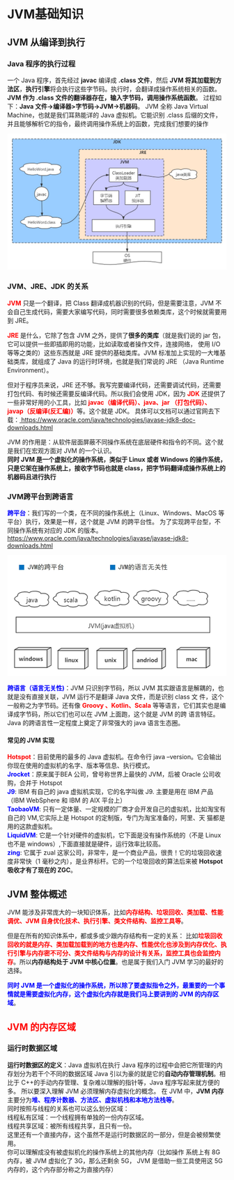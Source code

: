 # JVM基础知识

## JVM 从编译到执行 

### Java 程序的执行过程 
一个 Java 程序，首先经过 **javac** 编译成 **.class 文件**，然后 **JVM 将其加载到方法区**，**执行引擎**将会执行这些字节码。执行时，会翻译成操作系统相关的函数。**JVM 作为 .class 文件的翻译器存在，输入字节码，调用操作系统函数**。 
过程如下：**Java 文件->编译器>字节码->JVM->机器码**。 JVM 全称 Java Virtual Machine，也就是我们耳熟能详的 Java 虚拟机。它能识别 .class 后缀的文件，并且能够解析它的指令，最终调用操作系统上的函数，完成我们想要的操作

<a data-fancybox title="JAVA程序的执行过程" href="./image/jvmruning.jpg">![JAVA程序的执行过程](./image/jvmruning.jpg)</a> 

### JVM、JRE、JDK 的关系 
<font color='red'><strong>JVM</strong></font> 只是一个翻译，把 Class 翻译成机器识别的代码，但是需要注意，JVM 不会自己生成代码，需要大家编写代码，同时需要很多依赖类库，这个时候就需要用到 JRE。 

<font color='red'><strong>JRE</strong></font> 是什么，它除了包含 JVM 之外，提供了**很多的类库**（就是我们说的 jar 包，它可以提供一些即插即用的功能，比如读取或者操作文件，连接网络， 使用 I/O 等等之类的）这些东西就是 JRE 提供的基础类库。JVM 标准加上实现的一大堆基础类库，就组成了 Java 的运行时环境，也就是我们常说的 JRE （Java Runtime Environment）。  

但对于程序员来说，JRE 还不够。我写完要编译代码，还需要调试代码，还需要打包代码、有时候还需要反编译代码。所以我们会使用 JDK，因为 <font color='red'><strong>JDK</strong></font> 还提供了一些非常好用的小工具，比如 <font color='red'><strong>javac（编译代码）、java、jar （打包代码）、javap（反编译(反汇编)）</strong></font>等。这个就是 JDK。 具体可以文档可以通过官网去下载：<a href="https://www.oracle.com/java/technologies/javase-jdk8-doc-downloads.html"> https://www.oracle.com/java/technologies/javase-jdk8-doc-downloads.html</a>   

JVM 的作用是：从软件层面屏蔽不同操作系统在底层硬件和指令的不同。这个就是我们在宏观方面对 JVM 的一个认识。   
**同时 JVM 是一个虚拟化的操作系统，类似于 Linux 或者 Windows 的操作系统，只是它架在操作系统上，接收字节码也就是 class，把字节码翻译成操作系统上的 机器码且进行执行**


### JVM跨平台到跨语言 

<font color='blue'><strong>跨平台</strong></font>：我们写的一个类，在不同的操作系统上（Linux、Windows、MacOS 等平台）执行，效果是一样，这个就是 JVM 的跨平台性。 为了实现跨平台型，不同操作系统有对应的 JDK 的版本。 <a href="https://www.oracle.com/java/technologies/javase/javase-jdk8-downloads.html">https://www.oracle.com/java/technologies/javase/javase-jdk8-downloads.html</a>

<a data-fancybox title="从跨平台到跨语言" href="./image/jvmCrossplatform.jpg">![从跨平台到跨语言](./image/jvmCrossplatform.jpg)</a> 

<font color='blue'><strong>跨语言（语言无关性)</strong></font>：JVM 只识别字节码，所以 JVM 其实跟语言是解耦的，也就是没有直接关联，JVM 运行不是翻译 Java 文件，而是识别 class 文 件，这个一般称之为字节码。还有像 <font color='red'><strong>Groovy 、Kotlin、Scala</strong></font> 等等语言，它们其实也是编译成字节码，所以它们也可以在 JVM 上面跑，这个就是 JVM 的跨 语言特征。Java 的跨语言性一定程度上奠定了非常强大的 java 语言生态圈。

#### 常见的 JVM 实现
<font color='red'><strong>Hotspot</strong></font>：目前使用的最多的 Java 虚拟机。在命令行 java –version。它会输出你现在使用的虚拟机的名字、版本等信息、执行模式。   
<font color='blue'><strong>Jrocket</strong></font>：原来属于BEA 公司，曾号称世界上最快的 JVM，后被 Oracle 公司收购，合并于 Hotspot   
<font color='blue'><strong>J9</strong></font>: IBM 有自己的 java 虚拟机实现，它的名字叫做 J9. 主要是用在 IBM 产品（IBM WebSphere 和 IBM 的 AIX 平台上）   
<font color='blue'><strong>TaobaoVM</strong></font>: 只有一定体量、一定规模的厂商才会开发自己的虚拟机，比如淘宝有自己的 VM,它实际上是 Hotspot 的定制版，专门为淘宝准备的，阿里、天 猫都是用的这款虚拟机。   
<font color='blue'><strong>LiquidVM</strong></font>: 它是一个针对硬件的虚拟机，它下面是没有操作系统的（不是 Linux 也不是 windows）,下面直接就是硬件，运行效率比较高。   
<font color='blue'><strong>zing</strong></font>: 它属于 zual 这家公司，非常牛，是一个商业产品，很贵！它的垃圾回收速度非常快（1 毫秒之内），是业界标杆。它的一个垃圾回收的算法后来被 **Hotspot 吸收才有了现在的 ZGC**。   

## JVM 整体概述

JVM 能涉及非常庞大的一块知识体系，比如<font color='red'><strong>内存结构、垃圾回收、类加载、性能调优、JVM 自身优化技术、执行引擎、类文件结构、监控工具等</strong></font>。   

但是在所有的知识体系中，都或多或少跟内存结构有一定的关系： 比如<font color='red'><strong>垃圾回收回收的就是内存、类加载加载到的地方也是内存、性能优化也涉及到内存优化、执行引擎与内存密不可分、类文件结构与内存的设计有关系，监控工具也会监控内存</strong></font>。所以**内存结构处于 JVM 中核心位置**。也是属于我们入门 JVM 学习的最好的选择。   

<font color='blue'><strong>同时 JVM 是一个虚拟化的操作系统，所以除了要虚拟指令之外，最重要的一个事情就是需要虚拟化内存，这个虚拟化内存就是我们马上要讲到的 JVM 的内存区域</strong></font>。

## <font color='red'>JVM 的内存区域 </font>

### 运行时数据区域
**运行时数据区的定义**：Java 虚拟机在执行 Java 程序的过程中会把它所管理的内存划分为若干个不同的数据区域 Java 引以为豪的就是它的**自动内存管理机制**。相比于 C++的手动内存管理、复杂难以理解的指针等，Java 程序写起来就方便的多。 所以要深入理解 JVM 必须理解内存虚拟化的概念。
 在 JVM 中，**JVM 内存**主要分为<font color='blue'><strong>堆、程序计数器、方法区、虚拟机栈和本地方法栈等</strong></font>。   
 同时按照与线程的关系也可以这么划分区域：   
 线程私有区域：一个线程拥有单独的一份内存区域。   
 线程共享区域：被所有线程共享，且只有一份。   
 这里还有一个直接内存，这个虽然不是运行时数据区的一部分，但是会被频繁使用。  
 你可以理解成没有被虚拟机化的操作系统上的其他内存（比如操作 系统上有 8G 内存，被 JVM 虚拟化了 3G，那么还剩余 5G， JVM 是借助一些工具使用这 5G 内存的，这个内存部分称之为直接内存）